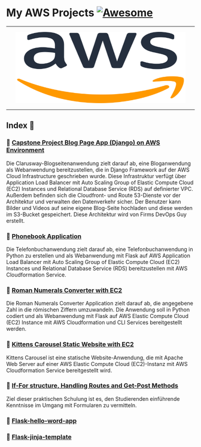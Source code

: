 My AWS Projects  [![Awesome](https://cdn.rawgit.com/sindresorhus/awesome/d7305f38d29fed78fa85652e3a63e154dd8e8829/media/badge.svg)](https://github.com/sindresorhus/awesome)
===============
<hr>

<p align="center">
    <img alt="Python" src="https://raw.githubusercontent.com/medipnegiz/linux_cheat_sheet/main/Img/aws.svg" height="190" width="455">
</p>
<hr>

## Index 📜

### 🔖 [Capstone Project Blog Page App (Django) on AWS Environment](https://github.com/latifyildirim/aws-projects/tree/main/Capstone-Project-Blog-Page-App-(Django)-on-AWS-Environment)
Die Clarusway-Blogseitenanwendung zielt darauf ab, eine Bloganwendung als Webanwendung bereitzustellen, die in Django Framework auf der AWS Cloud Infrastructure geschrieben wurde. Diese Infrastruktur verfügt über Application Load Balancer mit Auto Scaling Group of Elastic Compute Cloud (EC2) Instances und Relational Database Service (RDS) auf definierter VPC. Außerdem befinden sich die Cloudfront- und Route 53-Dienste vor der Architektur und verwalten den Datenverkehr sicher. Der Benutzer kann Bilder und Videos auf seine eigene Blog-Seite hochladen und diese werden im S3-Bucket gespeichert. Diese Architektur wird von Firms DevOps Guy erstellt.

### 🔖 [Phonebook Application](https://github.com/latifyildirim/aws-projects/tree/main/Phonebook-Application)
Die Telefonbuchanwendung zielt darauf ab, eine Telefonbuchanwendung in Python zu erstellen und als Webanwendung mit Flask auf AWS Application Load Balancer mit Auto Scaling Group of Elastic Compute Cloud (EC2) Instances und Relational Database Service (RDS) bereitzustellen mit AWS Cloudformation Service.

### 🔖 [Roman Numerals Converter with EC2](https://github.com/latifyildirim/aws-projects/tree/main/Roman-Numerals-Converter-AWS-EC2-CLI)
Die Roman Numerals Converter Application zielt darauf ab, die angegebene Zahl in die römischen Ziffern umzuwandeln. Die Anwendung soll in Python codiert und als Webanwendung mit Flask auf AWS Elastic Compute Cloud (EC2) Instance mit AWS Cloudformation und CLI Services bereitgestellt werden.


### 🔖 [Kittens Carousel Static Website with EC2](https://github.com/latifyildirim/aws-projects/tree/main/kittens-carousel-static-website-ec2)
Kittens Carousel ist eine statische Website-Anwendung, die mit Apache Web Server auf einer AWS Elastic Compute Cloud (EC2)-Instanz mit AWS Cloudformation Service bereitgestellt wird.

### 🔖 [If-For structure, Handling Routes and Get-Post Methods](https://github.com/latifyildirim/aws-projects/tree/main/If_For_structure%2C_Handling_Routes_and_Get-Post_Methods)
Ziel dieser praktischen Schulung ist es, den Studierenden einführende Kenntnisse im Umgang mit Formularen zu vermitteln.

### 🔖 [Flask-hello-word-app](https://github.com/latifyildirim/aws-projects/blob/main/Flask-hello-word-app/hello-word-app.py)

### 🔖 [Flask-jinja-template](https://github.com/latifyildirim/aws-projects/tree/main/Flask-jinja-template)
